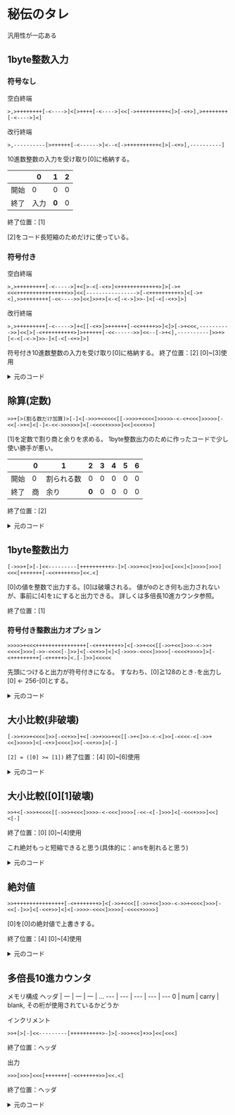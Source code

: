 # 秘伝のタレ

汎用性が一応ある

## 1byte整数入力
### 符号なし
空白終端
```brainfuck
>,>++++++++[-<---->]<[>++++[-<---->]<<[->++++++++++<]>[-<+>],>++++++++[-<---->]<]
```
改行終端
```brainfuck
>,----------[>++++++[-<------>]<--<[->++++++++++<]>[-<+>],----------]
```

10進数整数の入力を受け取り[0]に格納する。

||0|1|2|
|-|-|-|-|
|開始|0|0|0|
|終了|入力|<b>0</b>|0|
終了位置：[1]

[2]をコード長短縮のためだけに使っている。

### 符号付き
空白終端
```brainfuck
>,>+++++++++[-<----->]+<[>-<[-<+>]<+++++++++++++>]>[->+<<<++++++++++++++++>>]<<[---------------->[-<++++++++++>]<[->+<],>>++++++++[-<<---->>]<<]>>+>[<-<[-<->]>>-]<[-<[-<+>]>]
```

改行終端
```brainfuck
>,>+++++++++[-<----->]+<[[-<+>]>++++++[-<<+++++>>]<]>[->+<<<,---------->>]<<[>[-<++++++++++>]>++++++[-<<------>>]<<--[->+<],----------]>>+>[<-<[-<->]>>-]<[-<[-<+>]>]
```
符号付き10進数整数の入力を受け取り[0]に格納する。
終了位置：[2]
[0]~[3]使用

<details>
<summary>元のコード</summary>

```
in ,
in - 45
in_else +
in [
  # 負数でないとき
  in_else -
  in inc po
  po + (45 - 終端記号)
] in_else [
  # 負数のとき
  sign +
  in_else -
  { po + (48 - 終端記号) }
  あるいは、
  { po ,
    po - (終端記号) }
]
po [
  po - (48 - 終端記号)
  num inc*10 po
  po inc num
  po ,
  po - (終端記号)
]
sign_else +
sign [
  sign -
  sign_else -
  num dec ans
] sign_else [
  sign_else -
  num inc ans
]
```
| 0 | 1 | 2 | 3 |
| --- | --- | --- | --- |
| po | in | in_else | sign |
| ans | num | sign_else | |

符号付き、空白(32)終端
```brainfuck
> ,
----- ----- -----
----- ----- -----
----- ----- -----
> +
< [
  > - <
  [- < + >]
  < +++++ +++++ +++ >
] > [
  -
  > + <
  << +++++ +++++ +++++ + >>
]

<< [
  ----- ----- ----- -
  > [- < +++++ +++++ >] <
  [- > + <]
  ,
  ----- ----- -----
  ----- ----- -----
  --
]
>> +
> [
  < - >
  << [- < - >] >>
  -
] < [
  -
  < [- < + >] >
]

```
</details>

## 除算(定数)
```brainfuck
>>+[>(割る数だけ加算)>[-]<[->>>+<<<<<[[->>>>+<<<<]>>>>>-<-<+<<<]>>>>>[-<<[->+<]<[-]<-<<->>>>>>]<[-<<<<+>>>>]<<]<<<+>>]
```

[1]を定数で割り商と余りを求める。
1byte整数出力のために作ったコードで少し使い勝手が悪い。

||0|1|2|3|4|5|6|
|-|-|-|-|-|-|-|-|
|開始|0|割られる数|0|0|0|0|0|
|終了|商|余り|<b>0</b>|0|0|0|0|
終了位置：[2]

<details>
<summary>元のコード</summary>

```basic
p → 0
a ← (割られる数)
f ← 1
while f
  b ← (割る数)
  _b ← 0
  for b
    if a → _a1 (_a2)
      dec _a1
      inc _b
    else _a2
      inc _a1 ← _b
      b ← 0
      f ← 0
      dec p
    end a ← _a1
  next
  inc p
wend
```

|0|1|2|3|4|5|6|
|---|---|---|---|---|---|---|
|p|a|f|b|_b|_a1|_a2|


```brainfuck
>> +
[
  > (割る数だけ加算)
  > [-]
  < [-
    >>>+<<<<< [[->>>>+<<<<] >>>>>-<<<<<
      >>>> -
      < +
      <<<
    ] >>>>> [-
      << [->+<]
      < [-]
      < -
      << -
      >>>>>>
    ] < [-<<<<+>>>>]
    <<
  ]
  <<< +
  >>
]
```
</details>

## 1byte整数出力
```brainfuck
[->>>+[>[-]<<---------[++++++++++>-]>[->>>+<<]+>>]<<[<<<]<]>>>>[>>>]<<<[+++++++[-<<++++++>>]<<.<]
```
[0]の値を整数で出力する。[0]は破壊される。
値が`0`のとき何も出力されないが、事前に[4]を`1`にすると出力できる。
詳しくは多倍長10進カウンタ参照。

終了位置：[1]

### 符号付き整数出力オプション
```brainfuck
>>>>>+<<<++++++++++++++++[-<++++++++>]<[->>+<<<[[->>+<<]>>>-<->>+<<<<]>>>[->>-<<<<[-]>>]<[-<<+>>]<]<[->>>>-<<<<]>>>>[-<<<<+>>>>]>[-<+++++++++[-<+++++>]<.[-]>>]<<<<<
```
先頭につけると出力が符号付きになる。
すなわち、[0]≧128のとき`-`を出力し[0] ← 256-[0]とする。

<details>
<summary>元のコード</summary>

符号処理
```basic
f ← 1
a ← 128
for a
  if n → _n1 (_n2)
    dec _n1
    inc r
  else _n2
    f ← 0
    a ← 0
  end n ← _n1
next
dec r ← n
n ← r

rem f=1なら'-'出力
```
|0|1|2|3|4|5|
|-|-|-|-|-|-|
|n|a|_n1|_n2|r|f|


```brainfuck
>>>>> +
<<< +++++ +++++ +++++ +[- < +++++ +++ >]
< [ -
  >> + <<< [[- >> + <<] >>> - <<<
    >> - <<
    >>>> + <<<<
  ] >>> [ -
    >> - <<
    << [-] >>
  ] < [- << + >>] <
]

< [- >>>> - <<<<]
>>>> [- <<<< + >>>>]

> [ -
  < +++++ ++++[- < +++++ >] >
  << .[-] >>
]

<<<<<
```
</details>

## 大小比較(非破壊)
```brainfuck
[->>+>>+<<<<]>>[-<<+>>]+<[->>+>>>+<<[[->+<]>>-<-<]>>[-<<<<-<[->>+<<]>>>>>]<[-<+>]<<<<]>>[-<<+>>]>[-]
```

`[2] = ([0] >= [1])`
終了位置：[4]
[0]~[6]使用

<details>
<summary>元のコード</summary>

↓このコードクソ汚いので書き直したい
```brainfuck
[- >> + >> + <<<<]
>> [- << + >>]
+
< [- >> + <<
  >>>>> + << [[- > + <] >> - <<
    > - <
  ] >> [-
    <<<< - >>>>
    <<<<< [- >> + <<] >>>>>
  ] < [- < + >] <<<<
] >> [- << + >>]
> [-]
```
↓修正計画
```basic
ans ← 1
for a → _a
  if b → _b1 (_b2)
    dec _b1
    inc r
  else _b2
    ans ← 0
    inc _a ← a
  end b ← _b1
next a ← _a
inc b ← r
```
|0|1|2|3|4|5|6|
|-|-|-|-|-|-|-|
|b|a|ans|r|_a|_b1|_b2|
```brainfuck
>> +
< [- >>> + <<<
  >>>>> + <<<<<< [[- >>>>> + <<<<<] >>>>>> - <<<<<<
    >>>>> - <<<<<
    >>> + <<<
  ] >>>>>> [-
    <<<< - >>>>
    <<<<< [- >>> + <<<] >>>>>
  ] < [- <<<<< + >>>>>] <<<<
] >>> [- <<< + >>>]
< [- <<< + >>>]
```
書きなおしたら長くなってしまった。没。
```brainfuck
>>+<[->>>+>>+<<<<<<[[->>>>>+<<<<<]>>>>>>-<-<<+<<<]>>>>>>[-<<<<-<[->>>+<<<]>>>>>]<[-<<<<<+>>>>>]<<<<]>>>[-<<<+>>>]<[-<<<+>>>]
```
ちなみにこちらは使用帯域は変わらず0~6で終了位置は[3]。
</details>

## 大小比較([0][1]破壊)
```brainfuck
>>+<[->>>+<<<<[[->>>+<<<]>>>>-<-<<<]>>>>[-<<-<[-]>>>]<[-<<<+>>>]<<]<[-]
```
終了位置：[0]
[0]~[4]使用

これ絶対もっと短縮できると思う(具体的に：ansを削れると思う)

<details>
<summary>元のコード</summary>

```basic
ans ← 1
for a
  if b → _b1 (_b2)
    dec _b1
  else _b2
    ans ← 0
    a ← 0
  end b ← _b1
next
b ← 0
```
|0|1|2|3|4|
|-|-|-|-|-|
|b|a|ans|_b1|_b2|
```brainfuck
>> +
< [-
  >>> + <<<< [[- >>> + <<<] >>>> - <<<<
    >>> - <<<
  ] >>>> [-
    << - >>
    <<< [-] >>>
  ] < [- <<< + >>>] <<
]
<[-]
```
</details>

## 絶対値
```brainfuck
>>++++++++++++++++[-<++++++++>]<[->>+<<<[[->>+<<]>>>-<->>+<<<<]>>>[-<<[-]>>]<[-<<+>>]<]<[->>>>-<<<<]>>>>[-<<<<+>>>>]
```
[0]を[0]の絶対値で上書きする。

終了位置：[4]
[0]~[4]使用

<details>
<summary>元のコード</summary>

1byte整数出力の符号処理から不要な処理を省いたもの。
```brainfuck
>> +++++ +++++ +++++ +[- < +++++ +++ >]
< [ -
  >> + <<< [[- >> + <<] >>> - <<<
    >> - <<
    >>>> + <<<<
  ] >>> [ -
    << [-] >>
  ] < [- << + >>] <
]
< [- >>>> - <<<<]
>>>> [- <<<< + >>>>]
```
</details>

## 多倍長10進カウンタ
メモリ構成
ヘッダ | 一 | 一 | 一 | ...
--- | --- | --- | --- | ---
0 | num | carry | blank, その桁が使用されているかどうか

インクリメント
```brainfuck
>>+[>[-]<<---------[++++++++++>-]>[->>>+<<]+>>]<<[<<<]
```
終了位置：ヘッダ

出力
```brainfuck
>>>[>>>]<<<[+++++++[-<<++++++>>]<<.<]
```
終了位置：ヘッダ

<details>
<summary>元のコード</summary>

インクリメント
```brainfuck
>> +[
  > [-] <
  < ----- ----[
    +++++ +++++
    > -
  ] > [
    -
    >>> + <<<
    >
  ] <
  > + <
  >>>
]
<< [ <<< ]
```

出力
```brainfuck
>>>[>>>]
<<< [
  +++++ ++[-
    << +++++ + >>
  ]
  << . >>
  <<<
]
```
</details>
